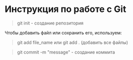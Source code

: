# Инструкция по работе с Git
> git init - создание репозитория

Чтобы добавить файл или сохранить его, используем:

> git add file_name или git add . (добавить все файлы)  

> git commit -m "message" - создание коммита
